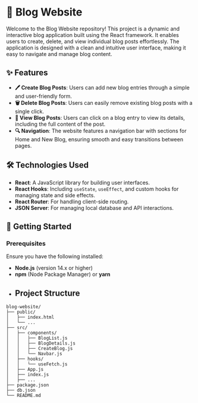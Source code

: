 # 📝 Blog Website

Welcome to the Blog Website repository! This project is a dynamic and interactive blog application built using the React framework. It enables users to create, delete, and view individual blog posts effortlessly. The application is designed with a clean and intuitive user interface, making it easy to navigate and manage blog content.

## ✨ Features

- **🖊️ Create Blog Posts**: Users can add new blog entries through a simple and user-friendly form.
- **🗑️ Delete Blog Posts**: Users can easily remove existing blog posts with a single click.
- **👀 View Blog Posts**: Users can click on a blog entry to view its details, including the full content of the post.
- **🔍 Navigation**: The website features a navigation bar with sections for Home and New Blog, ensuring smooth and easy transitions between pages.

## 🛠️ Technologies Used

- **React**: A JavaScript library for building user interfaces.
- **React Hooks**: Including `useState`, `useEffect`, and custom hooks for managing state and side effects.
- **React Router**: For handling client-side routing.
- **JSON Server**: For managing local database and API interactions.

## 🚀 Getting Started

### Prerequisites

Ensure you have the following installed:

- **Node.js** (version 14.x or higher)
- **npm** (Node Package Manager) or **yarn**
- ## Project Structure
```
blog-website/
├── public/
│   ├── index.html
│   └── ...
├── src/
│   ├── components/
│   │   ├── BlogList.js
│   │   ├── BlogDetails.js
│   │   ├── CreateBlog.js
│   │   └── Navbar.js
│   ├── hooks/
│   │   └── useFetch.js
│   ├── App.js
│   ├── index.js
│   ├── ...
├── package.json
├── db.json
└── README.md
```
